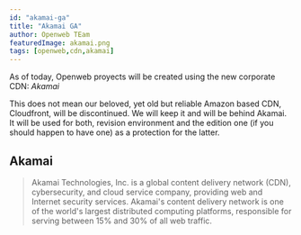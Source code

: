 ```yaml
---
id: "akamai-ga"
title: "Akamai GA"
author: Openweb TEam
featuredImage: akamai.png
tags: [openweb,cdn,akamai]
---
```


As of today, Openweb proyects will be created using the new corporate CDN: *Akamai*

This does not mean our beloved, yet old but reliable Amazon based CDN,
Cloudfront, will be discontinued. We will keep it and will be behind Akamai. It
will be used for both, revision environment and the edition one (if you should
happen to have one) as a protection for the latter.

## Akamai

> Akamai Technologies, Inc. is a global content delivery network (CDN), cybersecurity, and cloud service company, providing web and Internet security services. Akamai's content delivery network is one of the world's largest distributed computing platforms, responsible for serving between 15% and 30% of all web traffic.


